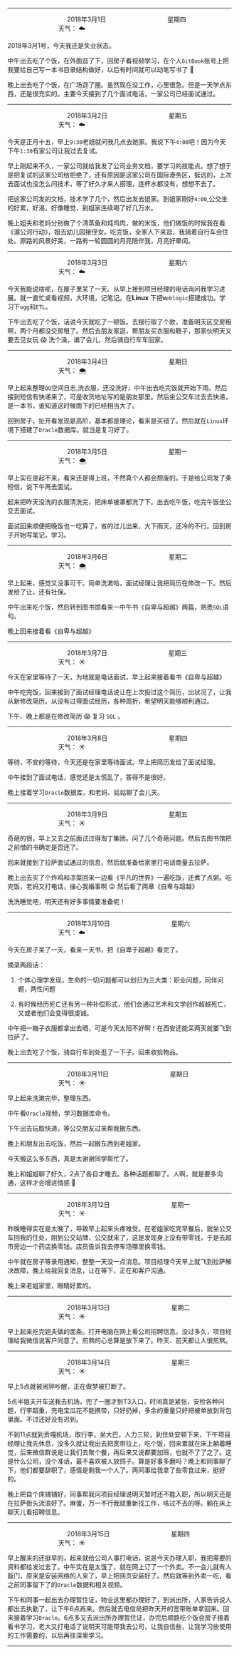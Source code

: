 ***
&nbsp;&nbsp;&nbsp;&nbsp;&nbsp;&nbsp;&nbsp;&nbsp;&nbsp;&nbsp;&nbsp;&nbsp;&nbsp;&nbsp;&nbsp;&nbsp;&nbsp;&nbsp;
&nbsp;&nbsp;&nbsp;&nbsp;&nbsp;&nbsp;&nbsp;&nbsp;&nbsp;&nbsp;&nbsp;&nbsp;&nbsp;&nbsp;           2018年3月1日
&nbsp;&nbsp;&nbsp;&nbsp;&nbsp;&nbsp;&nbsp;&nbsp;&nbsp;&nbsp;&nbsp;&nbsp;&nbsp;&nbsp;&nbsp;&nbsp;&nbsp;&nbsp;
&nbsp;&nbsp;&nbsp;&nbsp;&nbsp;&nbsp;&nbsp;&nbsp;&nbsp;&nbsp;&nbsp;&nbsp;&nbsp;&nbsp;                星期四
&nbsp;&nbsp;&nbsp;&nbsp;&nbsp;&nbsp;&nbsp;&nbsp;&nbsp;&nbsp;&nbsp;&nbsp;&nbsp;&nbsp;&nbsp;&nbsp;&nbsp;&nbsp;
&nbsp;&nbsp;&nbsp;&nbsp;&nbsp;&nbsp;&nbsp;&nbsp;&nbsp;&nbsp;&nbsp;&nbsp;&nbsp;&nbsp;&nbsp;&nbsp;&nbsp;&nbsp;
&nbsp;&nbsp;&nbsp;&nbsp;&nbsp;&nbsp;&nbsp;&nbsp;&nbsp;                                       天气： :cloud:


2018年3月1号，今天我还是失业状态。

中午出去吃了个饭，在外面逛了下，回房子看视频学习，在个人`GitBook`账号上把我要给自己写一本书目录结构做好，以后有时间就可以动笔写书了 :ghost:

晚上出去吃了个饭，在广场逛了圈。虽然现在没工作，心里很急。但是一天学点东西，还是很充实的。主要今天接到了几个面试电话，一家公司已经面试通过。


***
&nbsp;&nbsp;&nbsp;&nbsp;&nbsp;&nbsp;&nbsp;&nbsp;&nbsp;&nbsp;&nbsp;&nbsp;&nbsp;&nbsp;&nbsp;&nbsp;&nbsp;&nbsp;
&nbsp;&nbsp;&nbsp;&nbsp;&nbsp;&nbsp;&nbsp;&nbsp;&nbsp;&nbsp;&nbsp;&nbsp;&nbsp;&nbsp;           2018年3月2日
&nbsp;&nbsp;&nbsp;&nbsp;&nbsp;&nbsp;&nbsp;&nbsp;&nbsp;&nbsp;&nbsp;&nbsp;&nbsp;&nbsp;&nbsp;&nbsp;&nbsp;&nbsp;
&nbsp;&nbsp;&nbsp;&nbsp;&nbsp;&nbsp;&nbsp;&nbsp;&nbsp;&nbsp;&nbsp;&nbsp;&nbsp;&nbsp;                星期五
&nbsp;&nbsp;&nbsp;&nbsp;&nbsp;&nbsp;&nbsp;&nbsp;&nbsp;&nbsp;&nbsp;&nbsp;&nbsp;&nbsp;&nbsp;&nbsp;&nbsp;&nbsp;
&nbsp;&nbsp;&nbsp;&nbsp;&nbsp;&nbsp;&nbsp;&nbsp;&nbsp;&nbsp;&nbsp;&nbsp;&nbsp;&nbsp;&nbsp;&nbsp;&nbsp;&nbsp;
&nbsp;&nbsp;&nbsp;&nbsp;&nbsp;&nbsp;&nbsp;&nbsp;&nbsp;                                       天气： :cloud:

今天是正月十五，早上`9:30`老姐就问我几点去她家。我说下午`4:00`吧！因为今天下午`1:30`有家公司让我过去复试。

早上刚起来不久，一家公司就给我发了公司业务文档，要学习的技能点。想了想于是把复试的这家公司给拒绝了，还有原因是这家公司在国际港务区，挺远的，上次去面试也没怎么问技术，等了好久才来人搭理，连杯水都没有，想想不去了。

把这家公司发的文档，技术学了几个，然后出发去姐家。到姐家刚好`4:00`,公交坐的好累，好渴，好像睡觉，到姐家连续喝了好几万水。

晚上姐夫和老妈分别做了个清蒸鱼和炖鸡肉，做的米饭，他们做饭的时候我在看《湄公河行动》，姐去幼儿园接侄女。吃完饭，全家人下来逛，我骑着自行车会住处。原路的风景好美，一路有一轮圆圆的月亮陪伴我，月亮好晕闰。

***
&nbsp;&nbsp;&nbsp;&nbsp;&nbsp;&nbsp;&nbsp;&nbsp;&nbsp;&nbsp;&nbsp;&nbsp;&nbsp;&nbsp;&nbsp;&nbsp;&nbsp;&nbsp;
&nbsp;&nbsp;&nbsp;&nbsp;&nbsp;&nbsp;&nbsp;&nbsp;&nbsp;&nbsp;&nbsp;&nbsp;&nbsp;&nbsp;           2018年3月3日
&nbsp;&nbsp;&nbsp;&nbsp;&nbsp;&nbsp;&nbsp;&nbsp;&nbsp;&nbsp;&nbsp;&nbsp;&nbsp;&nbsp;&nbsp;&nbsp;&nbsp;&nbsp;
&nbsp;&nbsp;&nbsp;&nbsp;&nbsp;&nbsp;&nbsp;&nbsp;&nbsp;&nbsp;&nbsp;&nbsp;&nbsp;&nbsp;                星期六
&nbsp;&nbsp;&nbsp;&nbsp;&nbsp;&nbsp;&nbsp;&nbsp;&nbsp;&nbsp;&nbsp;&nbsp;&nbsp;&nbsp;&nbsp;&nbsp;&nbsp;&nbsp;
&nbsp;&nbsp;&nbsp;&nbsp;&nbsp;&nbsp;&nbsp;&nbsp;&nbsp;&nbsp;&nbsp;&nbsp;&nbsp;&nbsp;&nbsp;&nbsp;&nbsp;&nbsp;
&nbsp;&nbsp;&nbsp;&nbsp;&nbsp;&nbsp;&nbsp;&nbsp;&nbsp;                                       天气： :cloud:



今天我能说啥呢，在屋子里呆了一天。从早上接到项目经理的电话询问我学习进展。就一直忙桌看视频，大环境，记笔记。在**Linux** 下把`Weblogic`搭建成功。学习下`ogg`和`ETL`。

下午出去吃了个饭，话说今天就吃了一顿饭。去银行取了个款，准备明天区交房租啊，两个月都没交房租了。然后去朋友家逛，帮朋友买衣服和鞋子，那家伙明天又要去见女玩 :scream: 洗个澡，谝了会儿，然后骑自行车车回家。


***
&nbsp;&nbsp;&nbsp;&nbsp;&nbsp;&nbsp;&nbsp;&nbsp;&nbsp;&nbsp;&nbsp;&nbsp;&nbsp;&nbsp;&nbsp;&nbsp;&nbsp;&nbsp;
&nbsp;&nbsp;&nbsp;&nbsp;&nbsp;&nbsp;&nbsp;&nbsp;&nbsp;&nbsp;&nbsp;&nbsp;&nbsp;&nbsp;           2018年3月4日
&nbsp;&nbsp;&nbsp;&nbsp;&nbsp;&nbsp;&nbsp;&nbsp;&nbsp;&nbsp;&nbsp;&nbsp;&nbsp;&nbsp;&nbsp;&nbsp;&nbsp;&nbsp;
&nbsp;&nbsp;&nbsp;&nbsp;&nbsp;&nbsp;&nbsp;&nbsp;&nbsp;&nbsp;&nbsp;&nbsp;&nbsp;&nbsp;                星期日
&nbsp;&nbsp;&nbsp;&nbsp;&nbsp;&nbsp;&nbsp;&nbsp;&nbsp;&nbsp;&nbsp;&nbsp;&nbsp;&nbsp;&nbsp;&nbsp;&nbsp;&nbsp;
&nbsp;&nbsp;&nbsp;&nbsp;&nbsp;&nbsp;&nbsp;&nbsp;&nbsp;&nbsp;&nbsp;&nbsp;&nbsp;&nbsp;&nbsp;&nbsp;&nbsp;&nbsp;
&nbsp;&nbsp;&nbsp;&nbsp;&nbsp;&nbsp;&nbsp;&nbsp;&nbsp;                                       天气： :cloud_with_snow:

早上起来整理`QQ`空间日志,洗衣服，还没洗好，中午出去吃完饭就开始下雨。然后接到短信有快递来了，可是收货地址写的是朋友那里。然后坐公交车过去去快递，是一本书，谁知道这时候雨下的已经相当大了。

回到房子，扯开看发现是高阶，基本都是理论，看来是买错了。然后就在`Linux`环境下搭建了`Oracle`数据库。就当是复习好了。


***
&nbsp;&nbsp;&nbsp;&nbsp;&nbsp;&nbsp;&nbsp;&nbsp;&nbsp;&nbsp;&nbsp;&nbsp;&nbsp;&nbsp;&nbsp;&nbsp;&nbsp;&nbsp;
&nbsp;&nbsp;&nbsp;&nbsp;&nbsp;&nbsp;&nbsp;&nbsp;&nbsp;&nbsp;&nbsp;&nbsp;&nbsp;&nbsp;           2018年3月5日
&nbsp;&nbsp;&nbsp;&nbsp;&nbsp;&nbsp;&nbsp;&nbsp;&nbsp;&nbsp;&nbsp;&nbsp;&nbsp;&nbsp;&nbsp;&nbsp;&nbsp;&nbsp;
&nbsp;&nbsp;&nbsp;&nbsp;&nbsp;&nbsp;&nbsp;&nbsp;&nbsp;&nbsp;&nbsp;&nbsp;&nbsp;&nbsp;                星期一
&nbsp;&nbsp;&nbsp;&nbsp;&nbsp;&nbsp;&nbsp;&nbsp;&nbsp;&nbsp;&nbsp;&nbsp;&nbsp;&nbsp;&nbsp;&nbsp;&nbsp;&nbsp;
&nbsp;&nbsp;&nbsp;&nbsp;&nbsp;&nbsp;&nbsp;&nbsp;&nbsp;&nbsp;&nbsp;&nbsp;&nbsp;&nbsp;&nbsp;&nbsp;&nbsp;&nbsp;
&nbsp;&nbsp;&nbsp;&nbsp;&nbsp;&nbsp;&nbsp;&nbsp;&nbsp;                                       天气： :cloud_with_snow:

早上实在是起不来，看来还是得上班，不然真个人都会颓废的。于是给公司发了条短信，说下午再去面试。

起来把昨天没洗的衣服清洗完，把床单被罩都洗了下。出去吃午饭，吃完午饭坐公交去面试。

面试回来顺便把晚饭也一吃算了，省的过儿出来，大下雨天，还冷的不行。回到房子开始写笔记，学习。


***
&nbsp;&nbsp;&nbsp;&nbsp;&nbsp;&nbsp;&nbsp;&nbsp;&nbsp;&nbsp;&nbsp;&nbsp;&nbsp;&nbsp;&nbsp;&nbsp;&nbsp;&nbsp;
&nbsp;&nbsp;&nbsp;&nbsp;&nbsp;&nbsp;&nbsp;&nbsp;&nbsp;&nbsp;&nbsp;&nbsp;&nbsp;&nbsp;           2018年3月6日
&nbsp;&nbsp;&nbsp;&nbsp;&nbsp;&nbsp;&nbsp;&nbsp;&nbsp;&nbsp;&nbsp;&nbsp;&nbsp;&nbsp;&nbsp;&nbsp;&nbsp;&nbsp;
&nbsp;&nbsp;&nbsp;&nbsp;&nbsp;&nbsp;&nbsp;&nbsp;&nbsp;&nbsp;&nbsp;&nbsp;&nbsp;&nbsp;                星期二
&nbsp;&nbsp;&nbsp;&nbsp;&nbsp;&nbsp;&nbsp;&nbsp;&nbsp;&nbsp;&nbsp;&nbsp;&nbsp;&nbsp;&nbsp;&nbsp;&nbsp;&nbsp;
&nbsp;&nbsp;&nbsp;&nbsp;&nbsp;&nbsp;&nbsp;&nbsp;&nbsp;&nbsp;&nbsp;&nbsp;&nbsp;&nbsp;&nbsp;&nbsp;&nbsp;&nbsp;
&nbsp;&nbsp;&nbsp;&nbsp;&nbsp;&nbsp;&nbsp;&nbsp;&nbsp;                                       天气： :cloud_with_snow:


早上起来，感觉又没事可干。简单洗漱哈，面试经理让我把简历在修改一下。然后发给了让，还有社保。

中午出来吃个饭，然后转到图书馆看来一中午书《自卑与超越》两篇，熟悉`SQL`语句。


晚上回来接着看《自卑与超越》

***
&nbsp;&nbsp;&nbsp;&nbsp;&nbsp;&nbsp;&nbsp;&nbsp;&nbsp;&nbsp;&nbsp;&nbsp;&nbsp;&nbsp;&nbsp;&nbsp;&nbsp;&nbsp;
&nbsp;&nbsp;&nbsp;&nbsp;&nbsp;&nbsp;&nbsp;&nbsp;&nbsp;&nbsp;&nbsp;&nbsp;&nbsp;&nbsp;           2018年3月7日
&nbsp;&nbsp;&nbsp;&nbsp;&nbsp;&nbsp;&nbsp;&nbsp;&nbsp;&nbsp;&nbsp;&nbsp;&nbsp;&nbsp;&nbsp;&nbsp;&nbsp;&nbsp;
&nbsp;&nbsp;&nbsp;&nbsp;&nbsp;&nbsp;&nbsp;&nbsp;&nbsp;&nbsp;&nbsp;&nbsp;&nbsp;&nbsp;                星期三
&nbsp;&nbsp;&nbsp;&nbsp;&nbsp;&nbsp;&nbsp;&nbsp;&nbsp;&nbsp;&nbsp;&nbsp;&nbsp;&nbsp;&nbsp;&nbsp;&nbsp;&nbsp;
&nbsp;&nbsp;&nbsp;&nbsp;&nbsp;&nbsp;&nbsp;&nbsp;&nbsp;&nbsp;&nbsp;&nbsp;&nbsp;&nbsp;&nbsp;&nbsp;&nbsp;&nbsp;
&nbsp;&nbsp;&nbsp;&nbsp;&nbsp;&nbsp;&nbsp;&nbsp;&nbsp;                                       天气： :sunny:


今天在家里等待了一天，为地就是电话面试，早上起来接着看书《自卑与超越》

中午吃完饭，回来接到了面试经理电话说让在上次投过这个简历，出状况了，让我从新修改简历。从没有过得面试经历，各种周折，希望明天能够顺利通过。

下午、晚上都是在修改简历 :scream: 复习 `SQL` 。


***
&nbsp;&nbsp;&nbsp;&nbsp;&nbsp;&nbsp;&nbsp;&nbsp;&nbsp;&nbsp;&nbsp;&nbsp;&nbsp;&nbsp;&nbsp;&nbsp;&nbsp;&nbsp;
&nbsp;&nbsp;&nbsp;&nbsp;&nbsp;&nbsp;&nbsp;&nbsp;&nbsp;&nbsp;&nbsp;&nbsp;&nbsp;&nbsp;           2018年3月8日
&nbsp;&nbsp;&nbsp;&nbsp;&nbsp;&nbsp;&nbsp;&nbsp;&nbsp;&nbsp;&nbsp;&nbsp;&nbsp;&nbsp;&nbsp;&nbsp;&nbsp;&nbsp;
&nbsp;&nbsp;&nbsp;&nbsp;&nbsp;&nbsp;&nbsp;&nbsp;&nbsp;&nbsp;&nbsp;&nbsp;&nbsp;&nbsp;                星期四
&nbsp;&nbsp;&nbsp;&nbsp;&nbsp;&nbsp;&nbsp;&nbsp;&nbsp;&nbsp;&nbsp;&nbsp;&nbsp;&nbsp;&nbsp;&nbsp;&nbsp;&nbsp;
&nbsp;&nbsp;&nbsp;&nbsp;&nbsp;&nbsp;&nbsp;&nbsp;&nbsp;&nbsp;&nbsp;&nbsp;&nbsp;&nbsp;&nbsp;&nbsp;&nbsp;&nbsp;
&nbsp;&nbsp;&nbsp;&nbsp;&nbsp;&nbsp;&nbsp;&nbsp;&nbsp;                                       天气： :sunny:


等待，不安的等待，今天还是在家里等待面试。早上把简历发给了面试经理。

中午接到了面试电话，感觉还是太慌乱了，答得不是很好。

晚上接着学习`Oracle`数据库，和老妈、姑姑聊了会儿天。



***
&nbsp;&nbsp;&nbsp;&nbsp;&nbsp;&nbsp;&nbsp;&nbsp;&nbsp;&nbsp;&nbsp;&nbsp;&nbsp;&nbsp;&nbsp;&nbsp;&nbsp;&nbsp;
&nbsp;&nbsp;&nbsp;&nbsp;&nbsp;&nbsp;&nbsp;&nbsp;&nbsp;&nbsp;&nbsp;&nbsp;&nbsp;&nbsp;           2018年3月9日
&nbsp;&nbsp;&nbsp;&nbsp;&nbsp;&nbsp;&nbsp;&nbsp;&nbsp;&nbsp;&nbsp;&nbsp;&nbsp;&nbsp;&nbsp;&nbsp;&nbsp;&nbsp;
&nbsp;&nbsp;&nbsp;&nbsp;&nbsp;&nbsp;&nbsp;&nbsp;&nbsp;&nbsp;&nbsp;&nbsp;&nbsp;&nbsp;                星期五
&nbsp;&nbsp;&nbsp;&nbsp;&nbsp;&nbsp;&nbsp;&nbsp;&nbsp;&nbsp;&nbsp;&nbsp;&nbsp;&nbsp;&nbsp;&nbsp;&nbsp;&nbsp;
&nbsp;&nbsp;&nbsp;&nbsp;&nbsp;&nbsp;&nbsp;&nbsp;&nbsp;&nbsp;&nbsp;&nbsp;&nbsp;&nbsp;&nbsp;&nbsp;&nbsp;&nbsp;
&nbsp;&nbsp;&nbsp;&nbsp;&nbsp;&nbsp;&nbsp;&nbsp;&nbsp;                                       天气： :sunny:


奇葩的很，早上又去之前面试过得淘丁集团。问了几个奇葩问题。然后去图书馆把之前借的书确定是否还了。

回来就接到了拉萨面试通过的信息，然后就准备给家里打电话商量去拉萨。

晚上出去买了个炸鸡和凉菜回来一边看《平凡的世界》一遍吃饭，还煮了点粥。吃完饭，老妈又打电话，操心我婚事啊 :stuck_out_tongue_winking_eye:  然后看了两章《自卑与超越》

洗洗睡觉吧，明天还有好多事情要准备呢！


***
&nbsp;&nbsp;&nbsp;&nbsp;&nbsp;&nbsp;&nbsp;&nbsp;&nbsp;&nbsp;&nbsp;&nbsp;&nbsp;&nbsp;&nbsp;&nbsp;&nbsp;&nbsp;
&nbsp;&nbsp;&nbsp;&nbsp;&nbsp;&nbsp;&nbsp;&nbsp;&nbsp;&nbsp;&nbsp;&nbsp;&nbsp;&nbsp;           2018年3月10日
&nbsp;&nbsp;&nbsp;&nbsp;&nbsp;&nbsp;&nbsp;&nbsp;&nbsp;&nbsp;&nbsp;&nbsp;&nbsp;&nbsp;&nbsp;&nbsp;&nbsp;&nbsp;
&nbsp;&nbsp;&nbsp;&nbsp;&nbsp;&nbsp;&nbsp;&nbsp;&nbsp;&nbsp;&nbsp;&nbsp;&nbsp;&nbsp;                星期六
&nbsp;&nbsp;&nbsp;&nbsp;&nbsp;&nbsp;&nbsp;&nbsp;&nbsp;&nbsp;&nbsp;&nbsp;&nbsp;&nbsp;&nbsp;&nbsp;&nbsp;&nbsp;
&nbsp;&nbsp;&nbsp;&nbsp;&nbsp;&nbsp;&nbsp;&nbsp;&nbsp;&nbsp;&nbsp;&nbsp;&nbsp;&nbsp;&nbsp;&nbsp;&nbsp;&nbsp;
&nbsp;&nbsp;&nbsp;&nbsp;&nbsp;&nbsp;&nbsp;&nbsp;&nbsp;                                       天气： :cloud:

今天在房子呆了一天，看来一天书，把《自卑于超越》看完了。

摘录两段话：

1. 个体心理学发现，生命的一切问题都可以划归为三大类：职业问题，同伴问题，两性问题

2. 有时候经历死亡还有另一种补偿形式，他们会通过艺术和文学创作超越死亡，又或者他们会变得很虔诚。


中午把一箱子衣服都拿出去晒，可是今天太阳不好啊！在西安还能呆两天就要飞到拉萨了。

晚上出去吃了个饭，骑自行车到处逛了一下子。回来收拾物品。

***
&nbsp;&nbsp;&nbsp;&nbsp;&nbsp;&nbsp;&nbsp;&nbsp;&nbsp;&nbsp;&nbsp;&nbsp;&nbsp;&nbsp;&nbsp;&nbsp;&nbsp;&nbsp;
&nbsp;&nbsp;&nbsp;&nbsp;&nbsp;&nbsp;&nbsp;&nbsp;&nbsp;&nbsp;&nbsp;&nbsp;&nbsp;&nbsp;           2018年3月11日
&nbsp;&nbsp;&nbsp;&nbsp;&nbsp;&nbsp;&nbsp;&nbsp;&nbsp;&nbsp;&nbsp;&nbsp;&nbsp;&nbsp;&nbsp;&nbsp;&nbsp;&nbsp;
&nbsp;&nbsp;&nbsp;&nbsp;&nbsp;&nbsp;&nbsp;&nbsp;&nbsp;&nbsp;&nbsp;&nbsp;&nbsp;&nbsp;                星期日
&nbsp;&nbsp;&nbsp;&nbsp;&nbsp;&nbsp;&nbsp;&nbsp;&nbsp;&nbsp;&nbsp;&nbsp;&nbsp;&nbsp;&nbsp;&nbsp;&nbsp;&nbsp;
&nbsp;&nbsp;&nbsp;&nbsp;&nbsp;&nbsp;&nbsp;&nbsp;&nbsp;&nbsp;&nbsp;&nbsp;&nbsp;&nbsp;&nbsp;&nbsp;&nbsp;&nbsp;
&nbsp;&nbsp;&nbsp;&nbsp;&nbsp;&nbsp;&nbsp;&nbsp;&nbsp;                                       天气： :sunny:


早上起来洗漱完毕，整理东西。

中午看`Oracle`视频，学习数据库命令。

下午出去玩取快递，等公交朋友过来帮我搬东西。

晚上和朋友出去吃饭，然后一起搬东西到老姐家。

今天搬这么多东西，真是太谢谢同学帮忙了。

晚上和姐姐聊了好久，2点了各自才睡去。各种话题都聊了。人啊，就是要多沟通，这样才会增进情感 :rofl:

***
&nbsp;&nbsp;&nbsp;&nbsp;&nbsp;&nbsp;&nbsp;&nbsp;&nbsp;&nbsp;&nbsp;&nbsp;&nbsp;&nbsp;&nbsp;&nbsp;&nbsp;&nbsp;
&nbsp;&nbsp;&nbsp;&nbsp;&nbsp;&nbsp;&nbsp;&nbsp;&nbsp;&nbsp;&nbsp;&nbsp;&nbsp;&nbsp;           2018年3月12日
&nbsp;&nbsp;&nbsp;&nbsp;&nbsp;&nbsp;&nbsp;&nbsp;&nbsp;&nbsp;&nbsp;&nbsp;&nbsp;&nbsp;&nbsp;&nbsp;&nbsp;&nbsp;
&nbsp;&nbsp;&nbsp;&nbsp;&nbsp;&nbsp;&nbsp;&nbsp;&nbsp;&nbsp;&nbsp;&nbsp;&nbsp;&nbsp;                星期一
&nbsp;&nbsp;&nbsp;&nbsp;&nbsp;&nbsp;&nbsp;&nbsp;&nbsp;&nbsp;&nbsp;&nbsp;&nbsp;&nbsp;&nbsp;&nbsp;&nbsp;&nbsp;
&nbsp;&nbsp;&nbsp;&nbsp;&nbsp;&nbsp;&nbsp;&nbsp;&nbsp;&nbsp;&nbsp;&nbsp;&nbsp;&nbsp;&nbsp;&nbsp;&nbsp;&nbsp;
&nbsp;&nbsp;&nbsp;&nbsp;&nbsp;&nbsp;&nbsp;&nbsp;&nbsp;                                       天气： :sunny:

昨晚睡得实在是太晚了，导致早上起来头疼难受。在老姐家吃完早餐后，就坐公交车回我的住处，刚到公交站牌，公交就来了，这是发现身上没有带零钱，于是去超市旁边一个药店换零钱。店员告诉我去停车场哪里换零钱。

中午就在房子等录用通知，整整一天没一点消息。项目经理今天早上就飞到拉萨解决故障，晚上给我回复消息，让在等下，正在和客户沟通。

晚上来老姐家里，眼睛好累的。

***
&nbsp;&nbsp;&nbsp;&nbsp;&nbsp;&nbsp;&nbsp;&nbsp;&nbsp;&nbsp;&nbsp;&nbsp;&nbsp;&nbsp;&nbsp;&nbsp;&nbsp;&nbsp;
&nbsp;&nbsp;&nbsp;&nbsp;&nbsp;&nbsp;&nbsp;&nbsp;&nbsp;&nbsp;&nbsp;&nbsp;&nbsp;&nbsp;           2018年3月13日
&nbsp;&nbsp;&nbsp;&nbsp;&nbsp;&nbsp;&nbsp;&nbsp;&nbsp;&nbsp;&nbsp;&nbsp;&nbsp;&nbsp;&nbsp;&nbsp;&nbsp;&nbsp;
&nbsp;&nbsp;&nbsp;&nbsp;&nbsp;&nbsp;&nbsp;&nbsp;&nbsp;&nbsp;&nbsp;&nbsp;&nbsp;&nbsp;                星期二
&nbsp;&nbsp;&nbsp;&nbsp;&nbsp;&nbsp;&nbsp;&nbsp;&nbsp;&nbsp;&nbsp;&nbsp;&nbsp;&nbsp;&nbsp;&nbsp;&nbsp;&nbsp;
&nbsp;&nbsp;&nbsp;&nbsp;&nbsp;&nbsp;&nbsp;&nbsp;&nbsp;&nbsp;&nbsp;&nbsp;&nbsp;&nbsp;&nbsp;&nbsp;&nbsp;&nbsp;
&nbsp;&nbsp;&nbsp;&nbsp;&nbsp;&nbsp;&nbsp;&nbsp;&nbsp;                                       天气： :sunny:

早上起来吃完姐夫做的面条。打开电脑在网上看公司招聘信息。没过多久，项目经理给我微信说客户同意了。煎熬的心总算是放下来了。昨天、前天都让人很煎熬。

***
&nbsp;&nbsp;&nbsp;&nbsp;&nbsp;&nbsp;&nbsp;&nbsp;&nbsp;&nbsp;&nbsp;&nbsp;&nbsp;&nbsp;&nbsp;&nbsp;&nbsp;&nbsp;
&nbsp;&nbsp;&nbsp;&nbsp;&nbsp;&nbsp;&nbsp;&nbsp;&nbsp;&nbsp;&nbsp;&nbsp;&nbsp;&nbsp;           2018年3月14日
&nbsp;&nbsp;&nbsp;&nbsp;&nbsp;&nbsp;&nbsp;&nbsp;&nbsp;&nbsp;&nbsp;&nbsp;&nbsp;&nbsp;&nbsp;&nbsp;&nbsp;&nbsp;
&nbsp;&nbsp;&nbsp;&nbsp;&nbsp;&nbsp;&nbsp;&nbsp;&nbsp;&nbsp;&nbsp;&nbsp;&nbsp;&nbsp;                星期三
&nbsp;&nbsp;&nbsp;&nbsp;&nbsp;&nbsp;&nbsp;&nbsp;&nbsp;&nbsp;&nbsp;&nbsp;&nbsp;&nbsp;&nbsp;&nbsp;&nbsp;&nbsp;
&nbsp;&nbsp;&nbsp;&nbsp;&nbsp;&nbsp;&nbsp;&nbsp;&nbsp;&nbsp;&nbsp;&nbsp;&nbsp;&nbsp;&nbsp;&nbsp;&nbsp;&nbsp;
&nbsp;&nbsp;&nbsp;&nbsp;&nbsp;&nbsp;&nbsp;&nbsp;&nbsp;                                       天气： :sunny:

早上5点就被闹钟吵醒，正在做梦被打断了。

5点半姐夫开车送我去机场，兜了一圈才到T3入口，时间真是紧张，安检各种问题，行李超重，充电宝瓜花不能携带，只好扔掉，多余的重量只好把被单放到背包里面。不过还好没有迟到。

不到11点就到贡嘎机场，取行李，坐大巴，人力三轮，到住处安顿下来，下午项目经理让我先休息，没多久就让我出去把宽带拉上，吃个饭，回来累就在床上躺着睡觉，后来微信群说是让我们去聚个餐，再后来又说都要加班，也就不了了之了。这是什么公司，没个准话，最不喜欢被人放鸽子。算是好事多磨吗？晚上和同事聊了下，他们都要辞职了，感情是剩我一个人了。两同事给我拿了些零食过来，挺好的。


晚上把自个床铺铺好，同事帮我问项目经理说明天暂时还不能入职，所以明天还是在拉萨街头流浪好了。麻蛋，万一不行我就重新找工作，啥过不去的呀。躺在床上聊天儿看招聘信息。

***
&nbsp;&nbsp;&nbsp;&nbsp;&nbsp;&nbsp;&nbsp;&nbsp;&nbsp;&nbsp;&nbsp;&nbsp;&nbsp;&nbsp;&nbsp;&nbsp;&nbsp;&nbsp;
&nbsp;&nbsp;&nbsp;&nbsp;&nbsp;&nbsp;&nbsp;&nbsp;&nbsp;&nbsp;&nbsp;&nbsp;&nbsp;&nbsp;           2018年3月15日
&nbsp;&nbsp;&nbsp;&nbsp;&nbsp;&nbsp;&nbsp;&nbsp;&nbsp;&nbsp;&nbsp;&nbsp;&nbsp;&nbsp;&nbsp;&nbsp;&nbsp;&nbsp;
&nbsp;&nbsp;&nbsp;&nbsp;&nbsp;&nbsp;&nbsp;&nbsp;&nbsp;&nbsp;&nbsp;&nbsp;&nbsp;&nbsp;                星期四
&nbsp;&nbsp;&nbsp;&nbsp;&nbsp;&nbsp;&nbsp;&nbsp;&nbsp;&nbsp;&nbsp;&nbsp;&nbsp;&nbsp;&nbsp;&nbsp;&nbsp;&nbsp;
&nbsp;&nbsp;&nbsp;&nbsp;&nbsp;&nbsp;&nbsp;&nbsp;&nbsp;&nbsp;&nbsp;&nbsp;&nbsp;&nbsp;&nbsp;&nbsp;&nbsp;&nbsp;
&nbsp;&nbsp;&nbsp;&nbsp;&nbsp;&nbsp;&nbsp;&nbsp;&nbsp;                                       天气： :sunny:


早上醒来的还挺早的，起来就给公司人事打电话，说是今天办理入职，我把需要的资料都给发过去了。中午实在是太饿了，就在网上订了一个外卖。不一会儿就有人敲门，原来是安装网络的人来了，早上把网页安装好了。然后就等到外卖一吃，看之前同事留下了的`Oracle`数据和相关视频。

下午和同事一起出去办理暂住证，物业这里都办理好了，到派出所，人家告诉说人都出去执勤了，让下午6点再来。然后就去电信局把昨天开的宽带账单拿回来。回来接着学习`Oracle`。6点多又去派出所办理暂住证，办完后顺路吃个饭会房子接着看书学习，老大又打电话了说明天可能带我去公司，让我自信些，让我学习些使用的工作需要的，以后再往深里学习。



***
